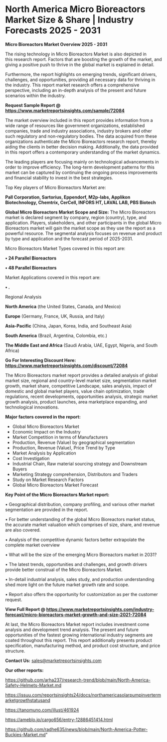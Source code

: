 # North America Micro Bioreactors Market Size & Share | Industry Forecasts 2025 - 2031

<Strong> Micro Bioreactors Market Overview 2025 - 2031</strong>

The rising technology in Micro Bioreactors Market is also depicted in this research report. Factors that are boosting the growth of the market, and giving a positive push to thrive in the global market is explained in detail.

Furthermore, the report highlights on emerging trends, significant drivers, challenges, and opportunities, providing all necessary data for thriving in the industry. This report market research offers a comprehensive perspective, including an in-depth analysis of the present and future scenarios within the industry.

<strong>Request Sample Report @ <a href=https://www.marketreportsinsights.com/sample/72084>https://www.marketreportsinsights.com/sample/72084</a></strong>

The market overview included in this report provides information from a wide range of resources like government organizations, established companies, trade and industry associations, industry brokers and other such regulatory and non-regulatory bodies. The data acquired from these organizations authenticate the Micro Bioreactors research report, thereby aiding the clients in better decision making. Additionally, the data provided in this report offers a contemporary understanding of the market dynamics.

The leading players are focusing mainly on technological advancements in order to improve efficiency. The long-term development patterns for this market can be captured by continuing the ongoing process improvements and financial stability to invest in the best strategies.

Top Key players of Micro Bioreactors Market are:

<strong>Pall Corporation, Sartorius, Eppendorf, M2p-labs, Applikon Biotechnology, Chemtrix, CerCell, INFORS HT, LAVAL LAB, PBS Biotech</strong>

<strong><b>Global Micro Bioreactors Market Scope and Size:</b></strong>
The Micro Bioreactors market is declared segment by company, region (country), type, and application. Players, stakeholders, and other participants in the global Micro Bioreactors market will gain the market scope as they use the report as a powerful resource. The segmental analysis focuses on revenue and product by type and application and the forecast period of 2025-2031.

Micro Bioreactors Market Types covered in this report are:

<strong>• 24 Parallel Bioreactors

• 48 Parallel Bioreactors</strong>

Market Applications covered in this report are:

<strong>• .</strong> 

Regional Analysis

<strong>North America</strong> (the United States, Canada, and Mexico)

<strong>Europe</strong> (Germany, France, UK, Russia, and Italy)

<strong>Asia-Pacific</strong> (China, Japan, Korea, India, and Southeast Asia)

<strong>South America</strong> (Brazil, Argentina, Colombia, etc.)

<strong>The Middle East and Africa</strong> (Saudi Arabia, UAE, Egypt, Nigeria, and South Africa)

<strong>Go For Interesting Discount Here: <a href=https://www.marketreportsinsights.com/discount/72084>https://www.marketreportsinsights.com/discount/72084</a></strong>

The Micro Bioreactors market report provides a detailed analysis of global market size, regional and country-level market size, segmentation market growth, market share, competitive Landscape, sales analysis, impact of domestic and global market players, value chain optimization, trade regulations, recent developments, opportunities analysis, strategic market growth analysis, product launches, area marketplace expanding, and technological innovations.

<strong><b>Major factors covered in the report:</b></strong>
<ul>
  <li>Global Micro Bioreactors Market </li>
  <li>Economic Impact on the Industry</li>
  <li>Market Competition in terms of Manufacturers</li>
  <li>Production, Revenue (Value) by geographical segmentation</li>
  <li>Production, Revenue (Value), Price Trend by Type</li>
  <li>Market Analysis by Application</li>
  <li>Cost Investigation</li>
  <li>Industrial Chain, Raw material sourcing strategy and Downstream Buyers</li>
  <li>Marketing Strategy comprehension, Distributors and Traders</li>
  <li>Study on Market Research Factors</li>
  <li>Global Micro Bioreactors Market Forecast</li>
</ul>

<strong><b>Key Point of the Micro Bioreactors Market report:</b></strong>

• Geographical distribution, company profiling, and various other market segmentation are provided in the report.

• For better understanding of the global Micro Bioreactors market status, the accurate market valuation which comprises of size, share, and revenue are also covered.

• Analysis of the competitive dynamic factors better extrapolate the complete market overview

• What will be the size of the emerging Micro Bioreactors market in 2031?

• The latest trends, opportunities and challenges, and growth drivers provide better construal of the Micro Bioreactors Market.

• In-detail industrial analysis, sales study, and production understanding shed more light on the future market growth rate and scope.

• Report also offers the opportunity for customization as per the customer request.

<strong><b>View Full Report @ <a href=https://www.marketreportsinsights.com/industry-forecast/micro-bioreactors-market-growth-and-size-2021-72084>https://www.marketreportsinsights.com/industry-forecast/micro-bioreactors-market-growth-and-size-2021-72084</a></b></strong>


At last, the Micro Bioreactors Market report includes investment come analysis and development trend analysis. The present and future opportunities of the fastest growing international industry segments are coated throughout this report. This report additionally presents product specification, manufacturing method, and product cost structure, and price structure.

<strong>Contact Us:</strong>
sales@marketreportsinsights.com

<strong>Our other reports:</strong>

<a href=https://github.com/arha237/research-trend/blob/main/North-America-Safety-Helmets-Market.md>https://github.com/arha237/research-trend/blob/main/North-America-Safety-Helmets-Market.md</a>

<a href=https://issuu.com/reportsinsights24/docs/northamericasolarpumpinvertermarketgrowthstatusand>https://issuu.com/reportsinsights24/docs/northamericasolarpumpinvertermarketgrowthstatusand</a>

<a href=https://tanomuno.com/illust/461924>https://tanomuno.com/illust/461924</a>

<a href=https://ameblo.jp/cargo656/entry-12886451414.html>https://ameblo.jp/cargo656/entry-12886451414.html</a>

<a href=https://github.com/radhe635/news/blob/main/North-America-Potter-Buckies-Market.md>https://github.com/radhe635/news/blob/main/North-America-Potter-Buckies-Market.md</a>"
